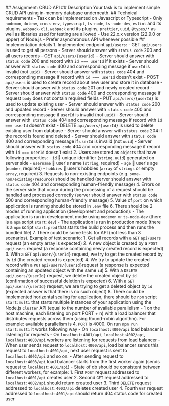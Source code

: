 ##   A s s i g n m e n t :   C R U D   A P I 
 
 
 
 # #   D e s c r i p t i o n 
 
 
 
 Y o u r   t a s k   i s   t o   i m p l e m e n t   s i m p l e   C R U D   A P I   u s i n g   i n - m e m o r y   d a t a b a s e   u n d e r n e a t h . 
 
 # #   T e c h n i c a l   r e q u i r e m e n t s 
 
 
 
 -   T a s k   c a n   b e   i m p l e m e n t e d   o n   J a v a s c r i p t   o r   T y p e s c r i p t 
 
 -   O n l y   ` n o d e m o n ` ,   ` d o t e n v ` ,   ` c r o s s - e n v ` ,   ` t y p e s c r i p t ` ,   ` t s - n o d e ` ,   ` t s - n o d e - d e v ` ,   ` e s l i n t `   a n d   i t s   p l u g i n s ,   ` w e b p a c k - c l i ` ,   ` w e b p a c k `   a n d   i t s   p l u g i n s ,   ` p r e t t i e r ` ,   ` u u i d ` ,   ` @ t y p e s / * `   a s   w e l l   a s   l i b r a r i e s   u s e d   f o r   t e s t i n g   a r e   a l l o w e d 
 
 -   U s e   2 2 . x . x   v e r s i o n   ( 2 2 . 9 . 0   o r   u p p e r )   o f   N o d e . j s 
 
 -   P r e f e r   a s y n c h r o n o u s   A P I   w h e n e v e r   p o s s i b l e 
 
 
 
 # #   I m p l e m e n t a t i o n   d e t a i l s 
 
 
 
 1 .   I m p l e m e n t e d   e n d p o i n t   ` a p i / u s e r s ` : 
 
         -   * * G E T * *   ` a p i / u s e r s `   i s   u s e d   t o   g e t   a l l   p e r s o n s 
 
                 -   S e r v e r   s h o u l d   a n s w e r   w i t h   ` s t a t u s   c o d e `   * * 2 0 0 * *   a n d   a l l   u s e r s   r e c o r d s 
 
         -   * * G E T * *   ` a p i / u s e r s / { u s e r I d } `   
 
                 -   S e r v e r   s h o u l d   a n s w e r   w i t h   ` s t a t u s   c o d e `   * * 2 0 0 * *   a n d   r e c o r d   w i t h   ` i d   = = =   u s e r I d `   i f   i t   e x i s t s 
 
                 -   S e r v e r   s h o u l d   a n s w e r   w i t h   ` s t a t u s   c o d e `   * * 4 0 0 * *   a n d   c o r r e s p o n d i n g   m e s s a g e   i f   ` u s e r I d `   i s   i n v a l i d   ( n o t   ` u u i d ` ) 
 
                 -   S e r v e r   s h o u l d   a n s w e r   w i t h   ` s t a t u s   c o d e `   * * 4 0 4 * *   a n d   c o r r e s p o n d i n g   m e s s a g e   i f   r e c o r d   w i t h   ` i d   = = =   u s e r I d `   d o e s n ' t   e x i s t 
 
         -   * * P O S T * *   ` a p i / u s e r s `   i s   u s e d   t o   c r e a t e   r e c o r d   a b o u t   n e w   u s e r   a n d   s t o r e   i t   i n   d a t a b a s e 
 
                 -   S e r v e r   s h o u l d   a n s w e r   w i t h   ` s t a t u s   c o d e `   * * 2 0 1 * *   a n d   n e w l y   c r e a t e d   r e c o r d 
 
                 -   S e r v e r   s h o u l d   a n s w e r   w i t h   ` s t a t u s   c o d e `   * * 4 0 0 * *   a n d   c o r r e s p o n d i n g   m e s s a g e   i f   r e q u e s t   ` b o d y `   d o e s   n o t   c o n t a i n   * * r e q u i r e d * *   f i e l d s 
 
         -   * * P U T * *   ` a p i / u s e r s / { u s e r I d } `   i s   u s e d   t o   u p d a t e   e x i s t i n g   u s e r 
 
                 -   S e r v e r   s h o u l d   a n s w e r   w i t h `   s t a t u s   c o d e `   * * 2 0 0 * *   a n d   u p d a t e d   r e c o r d 
 
                 -   S e r v e r   s h o u l d   a n s w e r   w i t h `   s t a t u s   c o d e `   * * 4 0 0 * *   a n d   c o r r e s p o n d i n g   m e s s a g e   i f   ` u s e r I d `   i s   i n v a l i d   ( n o t   ` u u i d ` ) 
 
                 -   S e r v e r   s h o u l d   a n s w e r   w i t h `   s t a t u s   c o d e `   * * 4 0 4 * *   a n d   c o r r e s p o n d i n g   m e s s a g e   i f   r e c o r d   w i t h   ` i d   = = =   u s e r I d `   d o e s n ' t   e x i s t 
 
         -   * * D E L E T E * *   ` a p i / u s e r s / { u s e r I d } `   i s   u s e d   t o   d e l e t e   e x i s t i n g   u s e r   f r o m   d a t a b a s e 
 
                 -   S e r v e r   s h o u l d   a n s w e r   w i t h   ` s t a t u s   c o d e `   * * 2 0 4 * *   i f   t h e   r e c o r d   i s   f o u n d   a n d   d e l e t e d 
 
                 -   S e r v e r   s h o u l d   a n s w e r   w i t h   ` s t a t u s   c o d e `   * * 4 0 0 * *   a n d   c o r r e s p o n d i n g   m e s s a g e   i f   ` u s e r I d `   i s   i n v a l i d   ( n o t   ` u u i d ` ) 
 
                 -   S e r v e r   s h o u l d   a n s w e r   w i t h   ` s t a t u s   c o d e `   * * 4 0 4 * *   a n d   c o r r e s p o n d i n g   m e s s a g e   i f   r e c o r d   w i t h   ` i d   = = =   u s e r I d `   d o e s n ' t   e x i s t 
 
 2 .   U s e r s   a r e   s t o r e d   a s   ` o b j e c t s `   t h a t   h a v e   f o l l o w i n g   p r o p e r t i e s : 
 
         -   ` i d `     u n i q u e   i d e n t i f i e r   ( ` s t r i n g ` ,   ` u u i d ` )   g e n e r a t e d   o n   s e r v e r   s i d e 
 
         -   ` u s e r n a m e `     u s e r ' s   n a m e   ( ` s t r i n g ` ,   * * r e q u i r e d * * ) 
 
         -   ` a g e `     u s e r ' s   a g e   ( ` n u m b e r ` ,   * * r e q u i r e d * * ) 
 
         -   ` h o b b i e s `     u s e r ' s   h o b b i e s   ( ` a r r a y `   o f   ` s t r i n g s `   o r   e m p t y   ` a r r a y ` ,   * * r e q u i r e d * * ) 
 
 3 .   R e q u e s t s   t o   n o n - e x i s t i n g   e n d p o i n t s   ( e . g .   ` s o m e - n o n / e x i s t i n g / r e s o u r c e ` )   s h o u l d   b e   h a n d l e d   ( s e r v e r   s h o u l d   a n s w e r   w i t h   ` s t a t u s   c o d e `   * * 4 0 4 * *   a n d   c o r r e s p o n d i n g   h u m a n - f r i e n d l y   m e s s a g e ) 
 
 4 .   E r r o r s   o n   t h e   s e r v e r   s i d e   t h a t   o c c u r   d u r i n g   t h e   p r o c e s s i n g   o f   a   r e q u e s t   s h o u l d   b e   h a n d l e d   a n d   p r o c e s s e d   c o r r e c t l y   ( s e r v e r   s h o u l d   a n s w e r   w i t h   ` s t a t u s   c o d e `   * * 5 0 0 * *   a n d   c o r r e s p o n d i n g   h u m a n - f r i e n d l y   m e s s a g e ) 
 
 5 .   V a l u e   o f   ` p o r t `   o n   w h i c h   a p p l i c a t i o n   i s   r u n n i n g   s h o u l d   b e   s t o r e d   i n   ` . e n v `   f i l e 
 
 6 .   T h e r e   s h o u l d   b e   2   m o d e s   o f   r u n n i n g   a p p l i c a t i o n   ( * * d e v e l o p m e n t * *   a n d   * * p r o d u c t i o n * * ) : 
 
         -   T h e   a p p l i c a t i o n   i s   r u n   i n   d e v e l o p m e n t   m o d e   u s i n g   ` n o d e m o n `   o r   ` t s - n o d e - d e v `   ( t h e r e   i s   a   ` n p m `   s c r i p t   ` s t a r t : d e v ` ) 
 
         -   T h e   a p p l i c a t i o n   i s   r u n   i n   p r o d u c t i o n   m o d e   ( t h e r e   i s   a   ` n p m `   s c r i p t   ` s t a r t : p r o d `   t h a t   s t a r t s   t h e   b u i l d   p r o c e s s   a n d   t h e n   r u n s   t h e   b u n d l e d   f i l e ) 
 
 7 .   T h e r e   c o u l d   b e   s o m e   t e s t s   f o r   A P I   ( n o t   l e s s   t h a n   * * 3 * *   s c e n a r i o s ) .   E x a m p l e   o f   t e s t   s c e n a r i o : 
 
         1 .   G e t   a l l   r e c o r d s   w i t h   a   ` G E T `   ` a p i / u s e r s `   r e q u e s t   ( a n   e m p t y   a r r a y   i s   e x p e c t e d ) 
 
         2 .   A   n e w   o b j e c t   i s   c r e a t e d   b y   a   ` P O S T `   ` a p i / u s e r s `   r e q u e s t   ( a   r e s p o n s e   c o n t a i n i n g   n e w l y   c r e a t e d   r e c o r d   i s   e x p e c t e d ) 
 
         3 .   W i t h   a   ` G E T `   ` a p i / u s e r / { u s e r I d } `   r e q u e s t ,   w e   t r y   t o   g e t   t h e   c r e a t e d     r e c o r d   b y   i t s   ` i d `   ( t h e   c r e a t e d   r e c o r d   i s   e x p e c t e d ) 
 
         4 .   W e   t r y   t o   u p d a t e   t h e   c r e a t e d   r e c o r d   w i t h   a   ` P U T `   ` a p i / u s e r s / { u s e r I d } ` r e q u e s t   ( a   r e s p o n s e   i s   e x p e c t e d   c o n t a i n i n g   a n   u p d a t e d   o b j e c t   w i t h   t h e   s a m e   ` i d ` ) 
 
         5 .   W i t h   a   ` D E L E T E `   ` a p i / u s e r s / { u s e r I d } `   r e q u e s t ,   w e   d e l e t e   t h e   c r e a t e d   o b j e c t   b y   ` i d `   ( c o n f i r m a t i o n   o f   s u c c e s s f u l   d e l e t i o n   i s   e x p e c t e d ) 
 
         6 .   W i t h   a   ` G E T `   ` a p i / u s e r s / { u s e r I d } `   r e q u e s t ,   w e   a r e   t r y i n g   t o   g e t   a   d e l e t e d   o b j e c t   b y   ` i d `   ( e x p e c t e d   a n s w e r   i s   t h a t   t h e r e   i s   n o   s u c h   o b j e c t ) 
 
 8 .   T h e r e   c o u l d   b e   i m p l e m e n t e d   h o r i z o n t a l   s c a l i n g   f o r   a p p l i c a t i o n ,   t h e r e   s h o u l d   b e   ` n p m `   s c r i p t   ` s t a r t : m u l t i `   t h a t   s t a r t s   m u l t i p l e   i n s t a n c e s   o f   y o u r   a p p l i c a t i o n   u s i n g   t h e   N o d e . j s   ` C l u s t e r `   A P I   ( e q u a l   t o   t h e   n u m b e r   o f   a v a i l a b l e   p a r a l l e l i s m   -   1   o n   t h e   h o s t   m a c h i n e ,   e a c h   l i s t e n i n g   o n   p o r t   P O R T   +   n )   w i t h   a   * * l o a d   b a l a n c e r * *   t h a t   d i s t r i b u t e s   r e q u e s t s   a c r o s s   t h e m   ( u s i n g   R o u n d - r o b i n   a l g o r i t h m ) .   F o r   e x a m p l e :   a v a i l a b l e   p a r a l l e l i s m   i s   4 ,   ` P O R T `   i s   4 0 0 0 .   O n   r u n   ` n p m   r u n   s t a r t : m u l t i `   i t   w o r k s   f o l l o w i n g   w a y 
 
 -   O n   ` l o c a l h o s t : 4 0 0 0 / a p i `   l o a d   b a l a n c e r   i s   l i s t e n i n g   f o r   r e q u e s t s 
 
 -   O n   ` l o c a l h o s t : 4 0 0 1 / a p i ` ,   ` l o c a l h o s t : 4 0 0 2 / a p i ` ,   ` l o c a l h o s t : 4 0 0 3 / a p i `   w o r k e r s   a r e   l i s t e n i n g   f o r   r e q u e s t s   f r o m   l o a d   b a l a n c e r 
 
 -   W h e n   u s e r   s e n d s   r e q u e s t   t o   ` l o c a l h o s t : 4 0 0 0 / a p i ` ,   l o a d   b a l a n c e r   s e n d s   t h i s   r e q u e s t   t o   ` l o c a l h o s t : 4 0 0 1 / a p i ` ,   n e x t   u s e r   r e q u e s t   i s   s e n t   t o   ` l o c a l h o s t : 4 0 0 2 / a p i `   a n d   s o   o n . 
 
 -   A f t e r   s e n d i n g   r e q u e s t   t o   ` l o c a l h o s t : 4 0 0 3 / a p i `   l o a d   b a l a n c e r   s t a r t s   f r o m   t h e   f i r s t   w o r k e r   a g a i n   ( s e n d s   r e q u e s t   t o   ` l o c a l h o s t : 4 0 0 1 / a p i ` ) 
 
 -   S t a t e   o f   d b   s h o u l d   b e   c o n s i s t e n t   b e t w e e n   d i f f e r e n t   w o r k e r s ,   f o r   e x a m p l e : 
 
         1 .   F i r s t   ` P O S T `   r e q u e s t   a d d r e s s e d   t o   ` l o c a l h o s t : 4 0 0 1 / a p i `   c r e a t e s   u s e r 
 
         2 .   S e c o n d   ` G E T `   r e q u e s t   a d d r e s s e d   t o   ` l o c a l h o s t : 4 0 0 2 / a p i `   s h o u l d   r e t u r n   c r e a t e d   u s e r 
 
         3 .   T h i r d   ` D E L E T E `   r e q u e s t   a d d r e s s e d   t o   ` l o c a l h o s t : 4 0 0 3 / a p i `   d e l e t e s   c r e a t e d   u s e r 
 
         4 .   F o u r t h   ` G E T `   r e q u e s t   a d d r e s s e d   t o   ` l o c a l h o s t : 4 0 0 1 / a p i `   s h o u l d   r e t u r n   * * 4 0 4 * *   s t a t u s   c o d e   f o r   c r e a t e d   u s e r 
